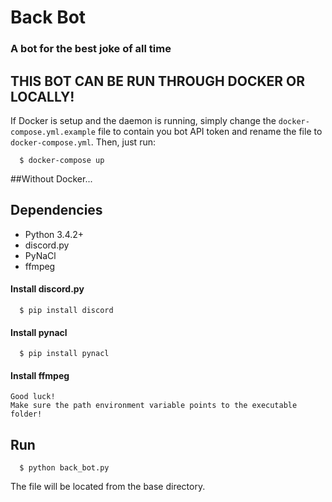 # Back Bot
### A bot for the best joke of all time

## THIS BOT CAN BE RUN THROUGH DOCKER OR LOCALLY!
If Docker is setup and the daemon is running, simply change the
`docker-compose.yml.example` file to contain you bot API token and rename
the file to `docker-compose.yml`. Then, just run:

```shell_session
  $ docker-compose up
```

##Without Docker...

## Dependencies
* Python 3.4.2+
* discord.py
* PyNaCl
* ffmpeg

#### Install discord.py

```shell_session
  $ pip install discord
```

#### Install pynacl

```shell_session
  $ pip install pynacl
```

#### Install ffmpeg

    Good luck!
    Make sure the path environment variable points to the executable folder!

## Run

```shell_session
  $ python back_bot.py
```


The file will be located from the base directory.
